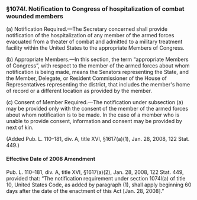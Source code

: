 ### §1074*l*. Notification to Congress of hospitalization of combat wounded members ###

(a) Notification Required.—The Secretary concerned shall provide notification of the hospitalization of any member of the armed forces evacuated from a theater of combat and admitted to a military treatment facility within the United States to the appropriate Members of Congress.

(b) Appropriate Members.—In this section, the term “appropriate Members of Congress”, with respect to the member of the armed forces about whom notification is being made, means the Senators representing the State, and the Member, Delegate, or Resident Commissioner of the House of Representatives representing the district, that includes the member's home of record or a different location as provided by the member.

(c) Consent of Member Required.—The notification under subsection (a) may be provided only with the consent of the member of the armed forces about whom notification is to be made. In the case of a member who is unable to provide consent, information and consent may be provided by next of kin.

(Added Pub. L. 110–181, div. A, title XVI, §1617(a)(1), Jan. 28, 2008, 122 Stat. 449.)

#### Effective Date of 2008 Amendment ####

Pub. L. 110–181, div. A, title XVI, §1617(a)(2), Jan. 28, 2008, 122 Stat. 449, provided that: “The notification requirement under section 1074l(a) of title 10, United States Code, as added by paragraph (1), shall apply beginning 60 days after the date of the enactment of this Act [Jan. 28, 2008].”